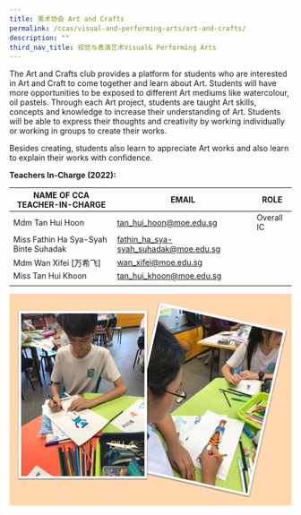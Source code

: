 ```yaml
---
title: 美术协会 Art and Crafts
permalink: /ccas/visual-and-performing-arts/art-and-crafts/
description: ""
third_nav_title: 视觉与表演艺术Visual& Performing Arts
---
```



The Art and Crafts club provides a platform for students who are interested in Art and Craft to come together and learn about Art. Students will have more opportunities to be exposed to different Art mediums like watercolour, oil pastels. Through each Art project, students are taught Art skills, concepts and knowledge to increase their understanding of Art. Students will be able to express their thoughts and creativity by working individually or working in groups to create their works.  

Besides creating, students also learn to appreciate Art works and also learn to explain their works with confidence. 

**Teachers In-Charge (2022):**

| NAME OF CCA<br>TEACHER-IN-CHARGE | EMAIL | ROLE |
|---|---|---|
| Mdm Tan Hui Hoon | tan_hui_hoon@moe.edu.sg | Overall IC |
| Miss Fathin Ha Sya-Syah Binte Suhadak | fathin_ha_sya-syah_suhadak@moe.edu.sg |   |
| Mdm Wan Xifei [万希飞] | wan_xifei@moe.edu.sg |   |
| Miss Tan Hui Khoon | tan_hui_khoon@moe.edu.sg |  |
| | | |

![](/images/Slide1.jpg)